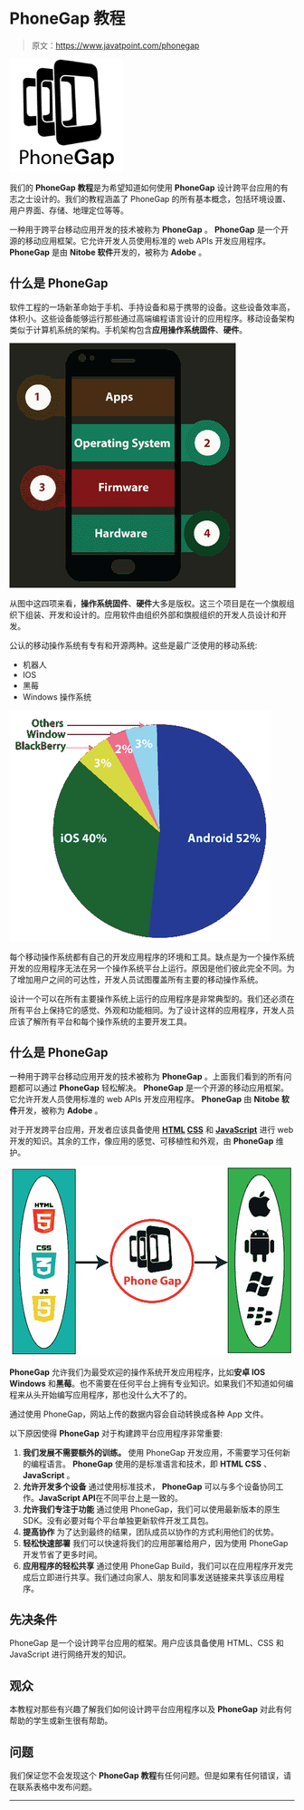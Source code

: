 # PhoneGap 教程

> 原文：<https://www.javatpoint.com/phonegap>

![PhoneGap Tutorial](img/e81362559a7afd09bbe1f812c286daef.png)

我们的 **PhoneGap 教程**是为希望知道如何使用 **PhoneGap** 设计跨平台应用的有志之士设计的。我们的教程涵盖了 PhoneGap 的所有基本概念，包括环境设置、用户界面、存储、地理定位等等。

一种用于跨平台移动应用开发的技术被称为 **PhoneGap** 。 **PhoneGap** 是一个开源的移动应用框架。它允许开发人员使用标准的 web APIs 开发应用程序。 **PhoneGap** 是由 **Nitobe 软件**开发的，被称为 **Adobe** 。

## 什么是 PhoneGap

软件工程的一场新革命始于手机、手持设备和易于携带的设备。这些设备效率高，体积小。这些设备能够运行那些通过高端编程语言设计的应用程序。移动设备架构类似于计算机系统的架构。手机架构包含**应用操作系统固件**、**硬件**。

![PhoneGap Tutorial](img/bf7e97a0d6cf331de219e671bc4fcdb7.png)

从图中这四项来看，**操作系统固件**、**硬件**大多是版权。这三个项目是在一个旗舰组织下组装、开发和设计的。应用软件由组织外部和旗舰组织的开发人员设计和开发。

公认的移动操作系统有专有和开源两种。这些是最广泛使用的移动系统:

*   机器人
*   IOS
*   黑莓
*   Windows 操作系统

![PhoneGap Tutorial](img/bae643cfbfa8eccc15b85c44c172af3a.png)

每个移动操作系统都有自己的开发应用程序的环境和工具。缺点是为一个操作系统开发的应用程序无法在另一个操作系统平台上运行。原因是他们彼此完全不同。为了增加用户之间的可达性，开发人员试图覆盖所有主要的移动操作系统。

设计一个可以在所有主要操作系统上运行的应用程序是非常典型的。我们还必须在所有平台上保持它的感觉、外观和功能相同。为了设计这样的应用程序，开发人员应该了解所有平台和每个操作系统的主要开发工具。

## 什么是 PhoneGap

一种用于跨平台移动应用开发的技术被称为 **PhoneGap** 。上面我们看到的所有问题都可以通过 **PhoneGap** 轻松解决。 **PhoneGap** 是一个开源的移动应用框架。它允许开发人员使用标准的 web APIs 开发应用程序。 **PhoneGap** 由 **Nitobe 软件**开发，被称为 **Adobe** 。

对于开发跨平台应用，开发者应该具备使用 **[HTML](https://www.javatpoint.com/html-tutorial) [CSS](https://www.javatpoint.com/css-tutorial)** 和 **[JavaScript](https://www.javatpoint.com/javascript-tutorial)** 进行 web 开发的知识。其余的工作，像应用的感觉、可移植性和外观，由 **PhoneGap** 维护。

![PhoneGap Tutorial](img/ff7f69ab8dcc79427ce954a5d7f8c6c6.png)

**PhoneGap** 允许我们为最受欢迎的操作系统开发应用程序，比如**安卓 IOS Windows** 和**黑莓**。也不需要在任何平台上拥有专业知识。如果我们不知道如何编程来从头开始编写应用程序，那也没什么大不了的。

通过使用 PhoneGap，网站上传的数据内容会自动转换成各种 App 文件。

以下原因使得 **PhoneGap** 对于构建跨平台应用程序非常重要:

1.  **我们发展不需要额外的训练。**
    使用 PhoneGap 开发应用，不需要学习任何新的编程语言。 **PhoneGap** 使用的是标准语言和技术，即 **HTML CSS** 、 **JavaScript** 。
2.  **允许开发多个设备**
    通过使用标准技术， **PhoneGap** 可以与多个设备协同工作。**JavaScript API**在不同平台上是一致的。
3.  **允许我们专注于功能**
    通过使用 PhoneGap，我们可以使用最新版本的原生 SDK。没有必要对每个平台单独更新软件开发工具包。
4.  **提高协作**
    为了达到最终的结果，团队成员以协作的方式利用他们的优势。
5.  **轻松快速部署**
    我们可以快速将我们的应用部署给用户，因为使用 PhoneGap 开发节省了更多时间。
6.  **应用程序的轻松共享**
    通过使用 PhoneGap Build，我们可以在应用程序开发完成后立即进行共享。我们通过向家人、朋友和同事发送链接来共享该应用程序。

## 先决条件

PhoneGap 是一个设计跨平台应用的框架。用户应该具备使用 HTML、CSS 和 JavaScript 进行网络开发的知识。

## 观众

本教程对那些有兴趣了解我们如何设计跨平台应用程序以及 **PhoneGap** 对此有何帮助的学生或新生很有帮助。

## 问题

我们保证您不会发现这个 **PhoneGap 教程**有任何问题。但是如果有任何错误，请在联系表格中发布问题。

* * *